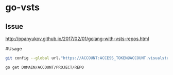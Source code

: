 # go-vsts

## Issue

http://ppanyukov.github.io/2017/02/01/golang-with-vsts-repos.html

#Usage

```sh
git config --global url."https://ACCOUNT:ACCESS_TOKEN@ACCOUNT.visualstudio.com:".insteadOf "https://ACCOUNT.visualstudio.com"
```

```sh
go get DOMAIN/ACCOUNT/PROJECT/REPO
```
